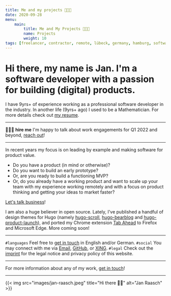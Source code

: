 ```yaml
---
title: Me and my projects 👨🏻‍🌾
date: 2020-09-28
menu:
    main:
        title: Me and My Projects 👨🏻‍🌾
        name: Projects
        weight: 10
tags: [freelancer, contractor, remote, lübeck, germany, hamburg, software, software development, consulting, product thinker, lead developer, team lead, senior software developer, web development, product value, mathematician, remote work, hugo themes, full stack, typescript]
---
```


# Hi there, my name is Jan. I'm a software developer with a passion for building (digital) products.

I have 9yrs+ of experience working as a professional software developer in the industry. In another life (9yrs+ ago) I used to be a Mathematician. For more details check out [my resume][resume-url].

---

👷🏻‍♂️ **hire me** I'm happy to talk about work engagements for Q1 2022 and beyond, [reach out][connect-mail-url]!

---

In recent years my focus is on leading by example and making software for product value.

* Do you have a product (in mind or otherwise)?
* Do you want to build an early prototype?
* Or, are you ready to build a functioning MVP?
* Or, do you already have a working product and want to scale up your team with my experience working remotely and with a focus on product thinking and getting your ideas to market faster?

[Let's talk business](mailto:jan@janraasch.com)!

I am also a huge believer in open source. Lately, I've published a handful of design themes for Hugo (namely [hugo-scroll][hugo-scroll-url], [hugo-bearblog][hugo-bearblog-url] and [hugo-product-launch][hugo-product-launch-url]), and ported my Chrome extension [Tab Ahead][tab-ahead-url] to Firefox and Microsoft Edge. More coming soon!

---

`#languages` Feel free to [get in touch][connect-mail-url] in English and/or German.
`#social` You may connect with me via [Email][connect-mail-url], [GitHub][connect-github-url], or [XING][connect-xing-url].
`#legal` Check out the [imprint][imprint-url] for the legal notice and privacy policy of this website.

---

For more information about any of my work, [get in touch][connect-mail-url]!

---

{{< img src="images/jan-raasch.jpeg" title="Hi there 👋🏻" alt="Jan Raasch" >}}

[hugo-scroll-url]: https://github.com/janraasch/hugo-scroll
[hugo-bearblog-url]: https://github.com/janraasch/hugo-bearblog
[hugo-product-launch-url]: https://github.com/janraasch/hugo-product-launch
[tab-ahead-url]: https://github.com/janraasch/tab-ahead
[connect-mail-url]: mailto:jan@janraasch.com
[connect-github-url]: https://github.com/janraasch/
[connect-xing-url]: https://www.xing.com/profile/Jan_Raasch/
[imprint-url]: /imprint/
[resume-url]: /resume/
